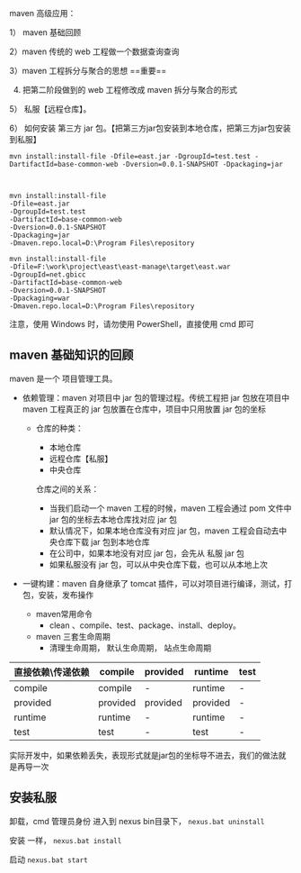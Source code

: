 maven 高级应用：

1） maven 基础回顾

2）maven 传统的 web 工程做一个数据查询查询

3）maven 工程拆分与聚合的思想    ==重要==

4)   把第二阶段做到的 web 工程修改成 maven 拆分与聚合的形式

5） 私服【远程仓库】。

6） 如何安装 第三方 jar 包。【把第三方jar包安装到本地仓库，把第三方jar包安装到私服】

```shell
mvn install:install-file -Dfile=east.jar -DgroupId=test.test -DartifactId=base-common-web -Dversion=0.0.1-SNAPSHOT -Dpackaging=jar



mvn install:install-file 
-Dfile=east.jar 
-DgroupId=test.test 
-DartifactId=base-common-web 
-Dversion=0.0.1-SNAPSHOT 
-Dpackaging=jar 
-Dmaven.repo.local=D:\Program Files\repository

mvn install:install-file 
-Dfile=F:\work\project\east\east-manage\target\east.war 
-DgroupId=net.gbicc 
-DartifactId=base-common-web 
-Dversion=0.0.1-SNAPSHOT 
-Dpackaging=war
-Dmaven.repo.local=D:\Program Files\repository
```


注意，使用 Windows 时，请勿使用 PowerShell，直接使用 cmd 即可



## maven 基础知识的回顾

maven 是一个 项目管理工具。

+ 依赖管理：maven 对项目中 jar  包的管理过程。传统工程把 jar 包放在项目中
     			 	  maven 工程真正的 jar 包放置在仓库中，项目中只用放置 jar 包的坐标

     + 仓库的种类：
          + 本地仓库
          + 远程仓库【私服】
          + 中央仓库

          仓库之间的关系：

          + 当我们启动一个 maven 工程的时候，maven 工程会通过 pom 文件中 jar 包的坐标去本地仓库找对应 jar 包
          + 默认情况下，如果本地仓库没有对应 jar 包，maven 工程会自动去中央仓库下载 jar 包到本地仓库
          + 在公司中，如果本地没有对应 jar 包，会先从 私服 jar 包
          + 如果私服没有 jar 包，可以从中央仓库下载，也可以从本地上次

+ 一键构建：maven 自身继承了 tomcat 插件，可以对项目进行编译，测试，打包，安装，发布操作
     + maven常用命令
          + clean 、compile、test、package、install、deploy。
     + maven 三套生命周期
          + 清理生命周期， 默认生命周期， 站点生命周期



| 直接依赖\传递依赖 | compile  | provided | runtime  | test |
| ----------------- | -------- | -------- | -------- | ---- |
| compile           | compile  | -        | runtime  | -    |
| provided          | provided | provided | provided | -    |
| runtime           | runtime  | -        | runtime  | -    |
| test              | test     | -        | test     | -    |

实际开发中，如果依赖丢失，表现形式就是jar包的坐标导不进去，我们的做法就是再导一次



## 安装私服

卸载，cmd 管理员身份 进入到 nexus bin目录下， `nexus.bat uninstall`

安装  一样，  `nexus.bat install` 

启动 	`nexus.bat start`

